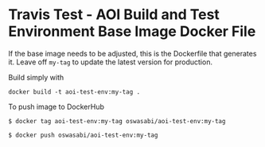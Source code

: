 # Travis Test - AOI Build and Test Environment Base Image Docker File

If the base image needs to be adjusted, this is the Dockerfile that generates it. Leave off `my-tag` to update the latest version for production.

Build simply with 
```
docker build -t aoi-test-env:my-tag .
```

To push image to DockerHub
```
$ docker tag aoi-test-env:my-tag oswasabi/aoi-test-env:my-tag

$ docker push oswasabi/aoi-test-env:my-tag
```
